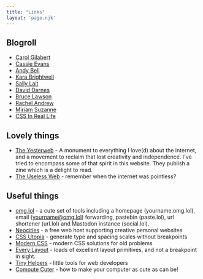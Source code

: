 ```yaml
---
title: "Links"
layout: 'page.njk'
---
```


## Blogroll
* [Carol Gilabert](https://carol.gg)
* [Cassie Evans](https://cassie.codes)
* [Andy Bell](https://andy-bell.co.uk/)
* [Kara Brightwell](https://ghost.computer)
* [Sally Lait](https://sallylait.com/)
* [David Darnes](https://darn.es/)
* [Bruce Lawson](https://brucelawson.co.uk/)
* [Rachel Andrew](https://rachelandrew.co.uk/)
* [Miriam Suzanne](https://www.miriamsuzanne.com/)
* [CSS In Real Life](https://css-irl.info)

## Lovely things

* [The Yesterweb](https://yesterweb.org) - A monument to everything I love(d) about the internet, and a movement to reclaim that lost creativity and independence. I've tried to encompass some of that spirit in this website. They publish a zine which is a delight to read.
* [The Useless Web](https://theuselessweb.com) - remember when the internet was pointless?

## Useful things
* [omg.lol](https://omg.lol) - a cute set of tools including a homepage (yourname.omg.lol), email (yourname@omg.lol) forwarding, pastebin (paste.lol), url shortener (url.lol) and Mastodon instance (social.lol).
* [Neocities](https://neocities.org/) - a free web host supporting creative personal websites
* [CSS Utopia](https://utopia.fyi/) - generate type and spacing scales without breakpoints
* [Modern CSS](https://moderncss.dev/) - modern CSS solutions for old problems
* [Every Layout](https://everylayout.dev) - loads of excellent layout primitives, and not a breakpoint in sight.
* [Tiny Helpers](https://tiny-helpers.dev/) - little tools for web developers
* [Compute Cuter](https://computecuter.com) - how to make your computer as cute as can be!